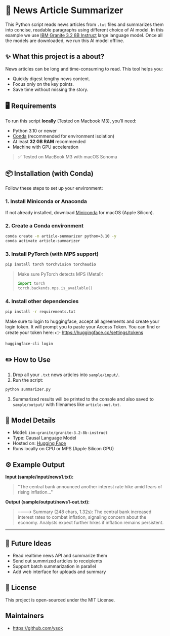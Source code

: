 
# 📰 News Article Summarizer

This Python script reads news articles from `.txt` files and summarizes them into concise, readable paragraphs using different choice of AI model. In this example we use [IBM Granite 3.2 8B Instruct](https://huggingface.co/ibm-granite/granite-3.2-8b-instruct) large language model. Once all the models are downloaded, we run this AI model offline.

## ✨ What this project is a about?

News articles can be long and time-consuming to read. This tool helps you:

- Quickly digest lengthy news content.
- Focus only on the key points.
- Save time without missing the story.

## 🖥️ Requirements

To run this script **locally** (Tested on Macbook M3), you’ll need:

- Python 3.10 or newer
- [Conda](https://docs.conda.io/en/latest/) (recommended for environment isolation)
- At least **32 GB RAM** recommended
- Machine with GPU acceleration

> ✅ Tested on MacBook M3 with macOS Sonoma

## 📦 Installation (with Conda)

Follow these steps to set up your environment:

### 1. Install Miniconda or Anaconda
If not already installed, download [Miniconda](https://docs.conda.io/en/latest/miniconda.html) for macOS (Apple Silicon).

### 2. Create a Conda environment
```bash
conda create -n article-summarizer python=3.10 -y
conda activate article-summarizer
````

### 3. Install PyTorch (with MPS support)

```bash
pip install torch torchvision torchaudio
```

> Make sure PyTorch detects MPS (Metal):
>
> ```python
> import torch
> torch.backends.mps.is_available()
> ```

### 4. Install other dependencies

```bash
pip install -r requirements.txt
```

Make sure to login to huggingface, accept all agreements and create your login token.
It will prompt you to paste your Access Token. You can find or create your token here:
👉 https://huggingface.co/settings/tokens
```
huggingface-cli login
```


## ✏️ How to Use

1. Drop all your `.txt` news articles into `sample/input/`.
2. Run the script:

```bash
python summarizer.py
```

3. Summarized results will be printed to the console and also saved to `sample/output/` with filenames like `article-out.txt`.

## 🧠 Model Details

* Model: `ibm-granite/granite-3.2-8b-instruct`
* Type: Causal Language Model
* Hosted on: [Hugging Face](https://huggingface.co/ibm-granite/granite-3.2-8b-instruct)
* Runs locally on CPU or MPS (Apple Silicon GPU)

## ⚙️ Example Output

**Input (sample/input/news1.txt):**

> "The central bank announced another interest rate hike amid fears of rising inflation..."

**Output (sample/output/news1-out.txt):**

> \----> Summary (248 chars, 1.32s):
> The central bank increased interest rates to combat inflation, signaling concern about the economy. Analysts expect further hikes if inflation remains persistent.

---

## 🚀 Future Ideas

* Read realtime news API and summarize them
* Send out summrized articles to receipients
* Support batch summarization in parallel
* Add web interface for uploads and summary

## 📖 License

This project is open-sourced under the MIT License.

## Maintainers
* https://github.com/ysok


